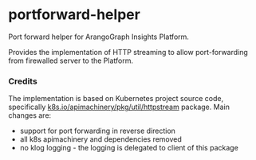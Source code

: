 # portforward-helper

Port forward helper for ArangoGraph Insights Platform.

Provides the implementation of HTTP streaming to allow port-forwarding
from firewalled server to the Platform.

### Credits

The implementation is based on Kubernetes project source code, specifically [k8s.io/apimachinery/pkg/util/httpstream](https://pkg.go.dev/k8s.io/apimachinery/pkg/util/httpstream) package.
Main changes are:
- support for port forwarding in reverse direction
- all k8s apimachinery and dependencies removed
- no klog logging - the logging is delegated to client of this package